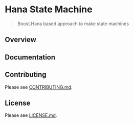 # Hana State Machine

> Boost.Hana based approach to make state machines

## Overview


## Documentation


## Contributing
Please see [CONTRIBUTING.md](CONTRIBUTING.md).


## License
Please see [LICENSE.md](LICENSE.md).

